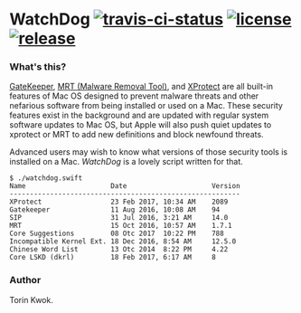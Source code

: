 # WatchDog [![travis-ci-status](https://travis-ci.org/TorinKwok/WatchDog.svg?branch=master)](https://travis-ci.org/TorinKwok/WatchDog) [![license](https://img.shields.io/github/license/mashape/apistatus.svg)](./LICENSE) [![release](https://img.shields.io/github/release/TorinKwok/WatchDog.svg)](https://github.com/TorinKwok/WatchDog/releases)

### What's this?

[GateKeeper](https://en.wikipedia.org/wiki/Gatekeeper_(macOS)), [MRT (Malware Removal Tool)](https://support.apple.com/kb/PH25087?locale=en_US), and [XProtect](https://www.howtogeek.com/217043/xprotect-explained-how-your-macs-built-in-anti-malware-works/) are all built-in features of Mac OS designed to prevent malware threats and other nefarious software from being installed or used on a Mac. These security features exist in the background and are updated with regular system software updates to Mac OS, but Apple will also push quiet updates to xprotect or MRT to add new definitions and block newfound threats.

Advanced users may wish to know what versions of those security tools is installed on a Mac. *WatchDog* is a lovely script written for that.

```
$ ./watchdog.swift
Name                     Date                     Version     
---------------------------------------------------------
XProtect                 23 Feb 2017, 10:34 AM    2089        
Gatekeeper               11 Aug 2016, 10:08 AM    94          
SIP                      31 Jul 2016, 3:21 AM     14.0        
MRT                      15 Oct 2016, 10:57 AM    1.7.1       
Core Suggestions         08 Otc 2017  10:22 PM    788
Incompatible Kernel Ext. 18 Dec 2016, 8:54 AM     12.5.0     
Chinese Word List        13 Otc 2014  8:22 PM     4.22
Core LSKD (dkrl)         18 Feb 2017, 6:17 AM     8  
```

### Author
Torin Kwok.
